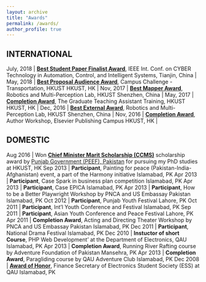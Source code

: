 ```yaml
---
layout: archive
title: "Awards"
permalink: /awards/
author_profile: true
---
```

## INTERNATIONAL

July, 2018 | [**Best Student Paper Finalist Award**](https://usmanmaqbool.github.io/usman-maqbool-bhutta-ieee-cyber-2018-tianjin/#award), IEEE Int. Conf. on CYBER Technology in Automation, Control, and Intelligent Systems, Tianjin, China |
May, 2018 | [**Best Proposal Audience Award**](https://usmanmaqbool.github.io/usman-maqbool-bhutta/won-audience-award-at-HKUST-HK), Campus Challenge - Transportation, HKUST HKUST, HK |
Nov, 2017 | [**Best Mapper Award**](https://usmanmaqbool.github.io/usman-maqbool-bhutta/received-best-mapper-award-by-ram-lab#award), Robotics and Multi-Perception Lab, HKUST Shenzhen, China |
May, 2017 | [**Completion Award**](https://usmanmaqbool.github.io/usman-maqbool-bhutta/complated-graduate-teaching-training), The Graduate Teaching Assistant Training, HKUST HKUST, HK |
Dec, 2016 | [**Best External Award**](https://usmanmaqbool.github.io/usman-maqbool-bhutta/received-best-external-award-by-ram-lab#award), Robotics and Multi-Perception Lab, HKUST Shenzhen, China |
Nov, 2016 | [**Completion Award**](https://usmanmaqbool.github.io/usman-maqbool-bhutta/complated-graduate-teaching-training), Author Workshop, Elsevier Publishing Campus HKUST, HK |

## DOMESTIC

Aug 2016 | Won [**Chief Minister Marit Scholarship (CCMS)**](https://usmanmaqbool.github.io/usman-maqbool-bhutta/won-peef-ccms-pdf-scholarship) scholarship award by [Punjab Government (PEEF), Pakistan](https://www.peef.org.pk/PhdScholars-list.html) for pursuing my PhD studies at HKUST, HK
Sep 2013 | **Participant**, Painting for peace (Pakistan-India-Afghanistan) event, a part of the Harmony initiative Islamabad, PK
Apr 2013 | **Participant**, Case Spark in business plan competition Islamabad, PK
Apr 2013 | **Participant**, Case EPICA Islamabad, PK
Apr 2013 | **Participant**, How to be a Better Playwright Workshop by PNCA and US Embassay Pakistan Islamabad, PK
Oct 2012 | **Participant**, Punjab Youth Festival Lahore, PK
Oct 2011 | **Participant**, Int’l Youth Conference and Festival Islamabad, PK
Sep 2011 | **Participant**, Asian Youth Conference and Peace Festival Lahore, PK
Apr 2011 | **Completion Award**, Acting and Directing Theater Workshop by PNCA and US Embassay Pakistan Islamabad, PK
Dec 2011 | **Participant**, National Drama Festival Islamabad, PK
Dec 2010 | **Instuctor of short Course**, PHP Web Development’ at the Department of Electronics, QAU Islamabad, PK
Apr 2013 | **Completion Award**, Running River Rafting course by Adventure Foundation of Pakistan Mansehra, PK
Apr 2013 | **Completion Award**, Paragliding course by QAU Adventure Club Islamabad, PK
Dec 2008 | [**Award of Honor**](https://usmanmaqbool.github.io/awards/usman-maqbool-bhutta-received-award-of-honour-electronics-department-QAU-Pakistan), Finance Secretary of Electronics Student Society (ESS) at QAU Islamabad, PK